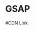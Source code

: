 # GSAP
#CDN Link 
    <script src="https://cdnjs.cloudflare.com/ajax/libs/gsap/3.12.5/gsap.min.js" integrity="sha512-7eHRwcbYkK4d9g/6tD/mhkf++eoTHwpNM9woBxtPUBWm67zeAfFC+HrdoE2GanKeocly/VxeLvIqwvCdk7qScg==" crossorigin="anonymous" referrerpolicy="no-referrer"></script>
